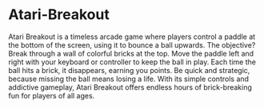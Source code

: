 # Atari-Breakout
Atari Breakout is a timeless arcade game where players control a paddle at the bottom of the screen, using it to bounce a ball upwards. The objective? Break through a wall of colorful bricks at the top. Move the paddle left and right with your keyboard or controller to keep the ball in play. Each time the ball hits a brick, it disappears, earning you points. Be quick and strategic, because missing the ball means losing a life. With its simple controls and addictive gameplay, Atari Breakout offers endless hours of brick-breaking fun for players of all ages.

